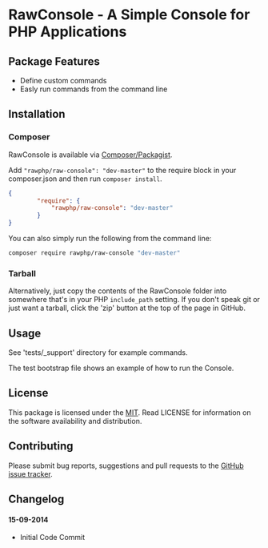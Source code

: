 
# RawConsole - A Simple Console for PHP Applications

## Package Features

- Define custom commands
- Easly run commands from the command line

## Installation

### Composer
RawConsole is available via [Composer/Packagist](https://packagist.org/packages/rawphp/raw-console).

Add `"rawphp/raw-console": "dev-master"` to the require block in your composer.json and then run `composer install`.

```json
{
        "require": {
            "rawphp/raw-console": "dev-master"
        }
}
```

You can also simply run the following from the command line:

```sh
composer require rawphp/raw-console "dev-master"
```

### Tarball
Alternatively, just copy the contents of the RawConsole folder into somewhere that's in your PHP `include_path` setting. If you don't speak git or just want a tarball, click the 'zip' button at the top of the page in GitHub.

## Usage
See 'tests/_support' directory for example commands.

The test bootstrap file shows an example of how to run the Console.

## License
This package is licensed under the [MIT](https://github.com/rawphp/RawConsole/blob/master/LICENSE). Read LICENSE for information on the software availability and distribution.

## Contributing

Please submit bug reports, suggestions and pull requests to the [GitHub issue tracker](https://github.com/rawphp/RawSession/issues).

## Changelog

#### 15-09-2014
- Initial Code Commit
